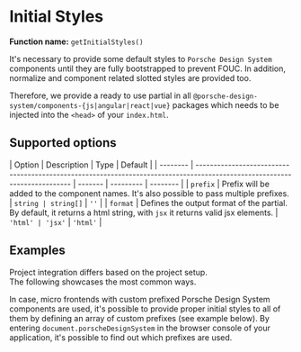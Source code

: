 # Initial Styles

**Function name:** `getInitialStyles()`

It's necessary to provide some default styles to `Porsche Design System` components until they are fully bootstrapped to
prevent FOUC. In addition, normalize and component related slotted styles are provided too.

Therefore, we provide a ready to use partial in all `@porsche-design-system/components-{js|angular|react|vue}` packages
which needs to be injected into the `<head>` of your `index.html`.

## Supported options

| Option   | Description                                                                                                               | Type    | Default   |
| -------- | ------------------------------------------------------------------------------------------------------------------------- | ------- | --------- | -------- |
| `prefix` | Prefix will be added to the component names. It's also possible to pass multiple prefixes.                                | `string | string[]` | `''`     |
| `format` | Defines the output format of the partial. By default, it returns a html string, with `jsx` it returns valid jsx elements. | `'html' | 'jsx'`    | `'html'` |

## Examples

Project integration differs based on the project setup.  
The following showcases the most common ways.

<p-inline-notification heading="Hint" state="success" dismiss-button="false">
  In case, micro frontends with custom prefixed Porsche Design System components are used, 
it's possible to provide proper initial styles to all of them by defining an array of custom prefixes (see example below).
By entering <code>document.porscheDesignSystem</code> in the browser console of your application, it's possible to find out which prefixes are used.
</p-inline-notification>

<PartialDocs name="getInitialStyles" :params="params" location="head"></PartialDocs>

<script lang="ts">
import Vue from 'vue';
import Component from 'vue-class-component';

@Component
export default class Code extends Vue {
  public params = [
    {
      value: ""
    },
    {
      value: "{ prefix: 'custom-prefix' }",
      comment: 'with custom prefix to match your prefixed components',
    },
    {
      value: "{ prefix: ['', 'custom-prefix', 'another-prefix'] }",
      comment: 'with multiple prefixes to match prefixed components coming from micro frontends',
    },
  ];
}
</script>
